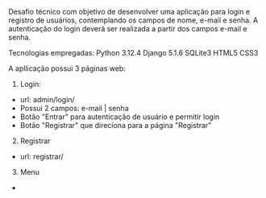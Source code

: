 Desafio técnico com objetivo de desenvolver uma aplicação para login e registro de usuários, contemplando os campos de nome, e-mail e senha. A autenticação do login deverá ser realizada a partir dos campos e-mail e senha. 

Tecnologias empregadas:
Python 3.12.4
Django 5.1.6
SQLite3
HTML5
CSS3

A apllicação possui 3 páginas web:
1. Login:
- url: admin/login/
- Possui 2 campos: e-mail | senha
- Botão "Entrar" para autenticação de usuário e permitir login
- Botão "Registrar" que direciona para a página "Registrar" 


2. Registrar
- url: registrar/

3. Menu
-